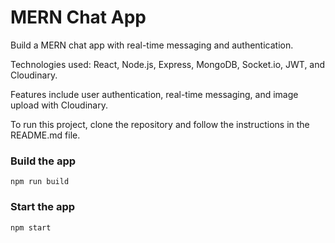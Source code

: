 <h1>MERN Chat App</h1>

<p>Build a MERN chat app with real-time messaging and authentication. </p>

<p>Technologies used: React, Node.js, Express, MongoDB, Socket.io, JWT, and Cloudinary.</p>

<p>Features include user authentication, real-time messaging, and image upload with Cloudinary.</p>

<p>To run this project, clone the repository and follow the instructions in the README.md file.</p>

### Build the app

```shell
npm run build
```

### Start the app

```shell
npm start
```